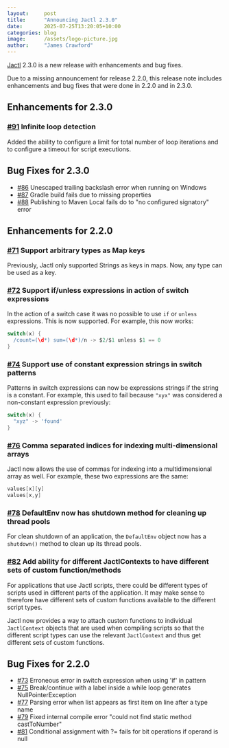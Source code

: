 ```yaml
---
layout:     post
title:      "Announcing Jactl 2.3.0"
date:       2025-07-25T13:20:05+10:00
categories: blog
image:      /assets/logo-picture.jpg
author:     "James Crawford"
---
```


[Jactl](https://jactl.io) 2.3.0 is a new release with enhancements and bug fixes.

Due to a missing announcement for release 2.2.0, this release note includes enhancements and bug fixes
that were done in 2.2.0 and in 2.3.0.

## Enhancements for 2.3.0

### [#91](https://github.com/jaccomoc/jactl/issues/91) Infinite loop detection

Added the ability to configure a limit for total number of loop iterations and to configure a timeout
for script executions.

## Bug Fixes for 2.3.0
* [#86](https://github.com/jaccomoc/jactl/issues/86) Unescaped trailing backslash error when running on Windows
* [#87](https://github.com/jaccomoc/jactl/issues/87) Gradle build fails due to missing properties
* [#88](https://github.com/jaccomoc/jactl/issues/88) Publishing to Maven Local fails do to "no configured signatory" error

## Enhancements for 2.2.0

### [#71](https://github.com/jaccomoc/jactl/issues/71) Support arbitrary types as Map keys

Previously, Jactl only supported Strings as keys in maps.
Now, any type can be used as a key.

### [#72](https://github.com/jaccomoc/jactl/issues/72) Support if/unless expressions in action of switch expressions

In the action of a switch case it was no possible to use `if` or `unless` expressions.
This is now supported.
For example, this now works:
```groovy
switch(x) {
  /count=(\d*) sum=(\d*)/n -> $2/$1 unless $1 == 0
}
```

### [#74](https://github.com/jaccomoc/jactl/issues/74) Support use of constant expression strings in switch patterns

Patterns in switch expressions can now be expressions strings if the string is a constant.
For example, this used to fail because `"xyx"` was considered a non-constant expression previously:
```groovy
switch(x) {
  "xyz" -> 'found'
}
```

### [#76](https://github.com/jaccomoc/jactl/issues/76) Comma separated indices for indexing multi-dimensional arrays

Jactl now allows the use of commas for indexing into a multidimensional array as well.
For example, these two expressions are the same:
```groovy
values[x][y]
values[x,y]
```

### [#78](https://github.com/jaccomoc/jactl/issues/78) DefaultEnv now has shutdown method for cleaning up thread pools

For clean shutdown of an application, the `DefaultEnv` object now has a `shutdown()` method to clean up
its thread pools.

### [#82](https://github.com/jaccomoc/jactl/issues/82) Add ability for different JactlContexts to have different sets of custom function/methods

For applications that use Jactl scripts, there could be different types of scripts used in different parts of 
the application.
It may make sense to therefore have different sets of custom functions available to the different script types.

Jactl now provides a way to attach custom functions to individual `JactlContext` objects that are used when
compiling scripts so that the different script types can use the relevant `JactlContext` and thus get different
sets of custom functions.

## Bug Fixes for 2.2.0

* [#73](https://github.com/jaccomoc/jactl/issues/73) Erroneous error in switch expression when using 'if' in pattern
* [#75](https://github.com/jaccomoc/jactl/issues/75) Break/continue with a label inside a while loop generates NullPointerException
* [#77](https://github.com/jaccomoc/jactl/issues/77) Parsing error when list appears as first item on line after a type name
* [#79](https://github.com/jaccomoc/jactl/issues/79) Fixed internal compile error "could not find static method castToNumber"
* [#81](https://github.com/jaccomoc/jactl/issues/81) Conditional assignment with ?= fails for bit operations if operand is null
